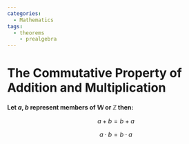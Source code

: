 ```yaml
---
categories:
  - Mathematics
tags:
  - theorems
    - prealgebra
---
```


# The Commutative Property of Addition and Multiplication

**Let $a$, $b$ represent members of $\mathbb{W}$ or $\mathbb{Z}$ then:**

$$ a + b = b + a $$

$$ a \cdot b = b \cdot a $$
